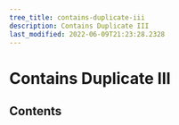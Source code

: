 ```yaml
---
tree_title: contains-duplicate-iii
description: Contains Duplicate III
last_modified: 2022-06-09T21:23:28.2328
---
```


# Contains Duplicate III

## Contents
